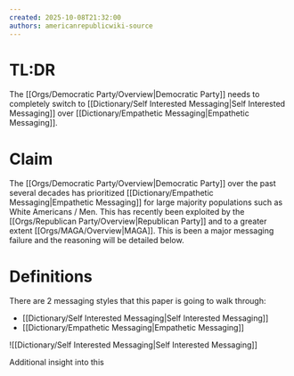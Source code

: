 ```yaml
---
created: 2025-10-08T21:32:00
authors: americanrepublicwiki-source
---
```

# TL:DR
The [[Orgs/Democratic Party/Overview|Democratic Party]] needs to completely switch to [[Dictionary/Self Interested Messaging|Self Interested Messaging]] over [[Dictionary/Empathetic Messaging|Empathetic Messaging]]. 

# Claim
The [[Orgs/Democratic Party/Overview|Democratic Party]] over the past several decades has prioritized [[Dictionary/Empathetic Messaging|Empathetic Messaging]] for large majority populations such as White Americans / Men. This has recently been exploited by the [[Orgs/Republican Party/Overview|Republican Party]] and to a greater extent [[Orgs/MAGA/Overview|MAGA]]. This is been a major messaging failure and the reasoning will be detailed below.

# Definitions
There are 2 messaging styles that this paper is going to walk through:
- [[Dictionary/Self Interested Messaging|Self Interested Messaging]]
- [[Dictionary/Empathetic Messaging|Empathetic Messaging]]

![[Dictionary/Self Interested Messaging|Self Interested Messaging]]

Additional insight into this